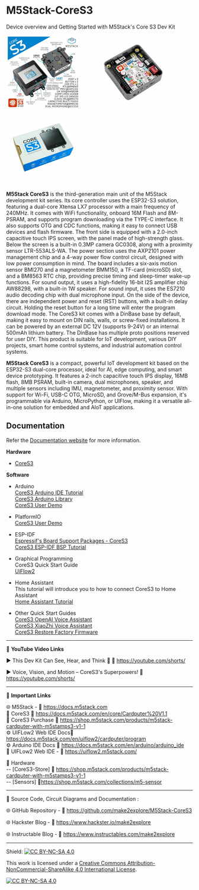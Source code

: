 # M5Stack-CoreS3
Device overview and Getting Started with M5Stack's Core S3 Dev Kit  

<img src="/Images/CoreS3-1.jpg" height="200"> &nbsp; &nbsp; &nbsp; &nbsp; &nbsp; <img src="/Images/CoreS3-2.jpg" height="200" > &nbsp; &nbsp; &nbsp; &nbsp; &nbsp; <img src="/Images/CoreS3-3.jpg" height="200" > 
  
**M5Stack CoreS3** is the third-generation main unit of the M5Stack development kit series. Its core controller uses the ESP32-S3 solution, featuring a dual-core Xtensa LX7 processor with a main frequency of 240MHz. It comes with WiFi functionality, onboard 16M Flash and 8M-PSRAM, and supports program downloading via the TYPE-C interface. It also supports OTG and CDC functions, making it easy to connect USB devices and flash firmware. The front side is equipped with a 2.0-inch capacitive touch IPS screen, with the panel made of high-strength glass. Below the screen is a built-in 0.3MP camera GC0308, along with a proximity sensor LTR-553ALS-WA. The power section uses the AXP2101 power management chip and a 4-way power flow control circuit, designed with low power consumption in mind. The board includes a six-axis motion sensor BMI270 and a magnetometer BMM150, a TF-card (microSD) slot, and a BM8563 RTC chip, providing precise timing and sleep-timer wake-up functions. For sound output, it uses a high-fidelity 16-bit I2S amplifier chip AW88298, with a built-in 1W speaker. For sound input, it uses the ES7210 audio decoding chip with dual microphone input. On the side of the device, there are independent power and reset (RST) buttons, with a built-in delay circuit. Holding the reset button for a long time will enter the program download mode. The CoreS3 kit comes with a DinBase base by default, making it easy to mount on DIN rails, walls, or screw-fixed installations. It can be powered by an external DC 12V (supports 9-24V) or an internal 500mAh lithium battery. The DinBase has multiple proto positions reserved for user DIY. This product is suitable for IoT development, various DIY projects, smart home control systems, and industrial automation control systems.
  
**M5Stack CoreS3** is a compact, powerful IoT development kit based on the ESP32-S3 dual-core processor, ideal for AI, edge computing, and smart device prototyping. It features a 2-inch capacitive touch IPS display, 16MB flash, 8MB PSRAM, built-in camera, dual microphones, speaker, and multiple sensors including IMU, magnetometer, and proximity sensor. With support for Wi-Fi, USB-C OTG, MicroSD, and Grove/M-Bus expansion, it's programmable via Arduino, MicroPython, or UIFlow, making it a versatile all-in-one solution for embedded and AIoT applications.
  
  
## Documentation

Refer the [Documentation website](http://docs.m5stack.com/en/core/CoreS3) for more information.  

**Hardware**
- [CoreS3](http://docs.m5stack.com/en/core/CoreS3)  
  
**Software**
- Arduino  
    [CoreS3 Arduino IDE Tutorial](http://docs.m5stack.com/en/arduino/arduino_ide)  
    [CoreS3 Arduino Library](https://github.com/m5stack/M5CoreS3)  
    [CoreS3 User Demo](https://github.com/m5stack/CoreS3-UserDemo/tree/main/firmware)  
  
- PlatformIO  
    [CoreS3 User Demo](https://github.com/m5stack/CoreS3-UserDemo/tree/main/firmware)  
  
- ESP-IDF  
    [Espressif's Board Support Packages - CoreS3](https://github.com/espressif/esp-bsp/tree/master/bsp/m5stack_core_s3)  
    [CoreS3 ESP-IDF BSP Tutorial](http://docs.m5stack.com/en/esp_idf/m5cores3/bsp)  
  
- Graphical Programming  
    CoreS3 Quick Start Guide  
    [UiFlow2](http://docs.m5stack.com/en/uiflow2/uiflow_web)  
    
- Home Assistant  
    This tutorial will introduce you to how to connect CoreS3 to Home Assistant  
    [Home Assistant Tutorial](http://docs.m5stack.com/en/guide/homeassistant/m5cores3/m5cores3_quick_start)  
    
- Other Quick Start Guides  
    [CoreS3 OpenAI Voice Assistant](http://docs.m5stack.com/en/guide/realtime/openai/m5cores3)   
    [CoreS3 XiaoZhi Voice Assistant](http://docs.m5stack.com/en/guide/realtime/xiaozhi/m5cores3)  
    [CoreS3 Restore Factory Firmware](http://docs.m5stack.com/en/guide/restore_factory/m5cores3)  
    

------------------------------------------------------------------------------------------------------

📕 **YouTube Video Links**  

▶️  This Dev Kit Can See, Hear, and Think 🤖 🔗 https://youtube.com/shorts/   
  
▶️  Voice, Vision, and Motion – CoreS3's Superpowers! 🔗  https://youtube.com/shorts/  

-------------------------------------------------------------------------------------------------------
📒 **Important Links**  
 
🌐 M5Stack - 🔗 https://docs.m5stack.com  
📒 CoreS3 🔗 https://docs.m5stack.com/en/core/Cardputer%20V1.1  
📙 CoreS3 Purchase 🔗 https://shop.m5stack.com/products/m5stack-cardputer-with-m5stamps3-v1-1  
⚙️ UIFLow2 Web IDE Docs🔗 https://docs.m5stack.com/en/uiflow2/cardputer/program  
⚙️ Arduino IDE Docs 🔗 https://docs.m5stack.com/en/arduino/arduino_ide  
📘 UIFLow2 Web IDE - 🔗 https://uiflow2.m5stack.com/  

🧰 Hardware  
--   [CoreS3-Store]  🔗 https://shop.m5stack.com/products/m5stack-cardputer-with-m5stamps3-v1-1  
--   [Sensors]  🔗https://shop.m5stack.com/collections/m5-sensor  

------------------------------------------------------------------------------------------------------

📜 Source Code, Circuit Diagrams and Documentation : 

🌐 GitHub Repository - 🔗 https://github.com/make2explore/M5Stack-CoreS3   
  
🌐 Hackster Blog - 🔗 https://www.hackster.io/make2explore  
  
🌐 Instructable Blog - 🔗 https://www.instructables.com/make2explore  
  

------------------------------------------------------------------------------------------  

Shield: [![CC BY-NC-SA 4.0][cc-by-nc-sa-shield]][cc-by-nc-sa]

This work is licensed under a
[Creative Commons Attribution-NonCommercial-ShareAlike 4.0 International License][cc-by-nc-sa].

[![CC BY-NC-SA 4.0][cc-by-nc-sa-image]][cc-by-nc-sa]

[cc-by-nc-sa]: http://creativecommons.org/licenses/by-nc-sa/4.0/
[cc-by-nc-sa-image]: https://licensebuttons.net/l/by-nc-sa/4.0/88x31.png
[cc-by-nc-sa-shield]: https://img.shields.io/badge/License-CC%20BY--NC--SA%204.0-lightgrey.svg
